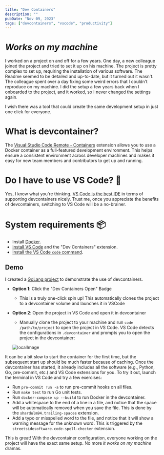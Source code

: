 ```yaml
---
title: "Dev Containers"
description: ""
pubDate: "Nov 09, 2023"
tags: ["devcontainers", "vscode", "productivity"]
---
```


# _Works on my machine_

I worked on a project on and off for a few years. One day, a new colleague joined the project and tried to set it up on his machine. The project is pretty complex to set up, requiring the installation of various software. The Readme seemed to be detailed and up-to-date, but it turned out it wasn't. The colleague spent over a day fixing some weird errors that I couldn't reproduce on my machine. I did the setup a few years back when I onboarded to the project, and it worked, so I never changed the settings again.

I wish there was a tool that could create the same development setup in just one click for everyone.

# What is devcontainer?

The [Visual Studio Code Remote - Containers](https://marketplace.visualstudio.com/items?itemName=ms-vscode-remote.remote-containers) extension allows you to use a Docker container as a full-featured development environment. This helps ensure a consistent environment across developer machines and makes it easy for new team members and contributors to get up and running.

# Do I have to use VS Code? 🤔

Yes, I know what you're thinking. [VS Code is the best IDE](https://containers.dev/supporting#editors) in terms of supporting devcontainers nicely. Trust me, once you appreciate the benefits of devcontainers, switching to VS Code will be a no-brainer.

# System requirements 📦

* Install [Docker](https://www.docker.com/get-started).
* [Install VS Code](https://code.visualstudio.com/) and the "Dev Containers" extension.
* [Install the VS Code `code` command](https://code.visualstudio.com/docs/setup/mac#_launching-from-the-command-line).


## Demo

I created a [GoLang project](https://github.com/wujiayi101/devcontainer_demo_golang) to demonstrate the use of devcontainers.

- **Option 1**: Click the "Dev Containers Open" Badge

    -  This is a truly one-click spin up! This automatically clones the project to a devcontainer volume and launches it in VSCode

- **Option 2**: Open the project in VS Code and open it in devcontainer

    - Manually clone the project to your machine and run `code /path/to/project` to open the project in VS Code. VS Code detects the configurations in `.devcontainer` and prompts you to open the project in the devcontainer:

    ![localImage](https://code.visualstudio.com/assets/docs/devcontainers/create-dev-container/dev-container-reopen-prompt.png)

It can be a bit slow to start the container for the first time, but the subsequent start up should be much faster because of caching. Once the devcontainer has started, it already includes all the software (e.g., Python, Go, pre-commit, etc.) and VS Code extensions for you. To try it out, launch the terminal in VS Code and try a few exercises:

* Run `pre-commit run -a` to run pre-commit hooks on all files.
* Run `make test` to run Go unit tests.
* Run `docker-compose up --build` to run Docker in the devcontainer.
* Add a whitespace to the end of a line in a file, and notice that the space will be automatically removed when you save the file. This is done by the `shardulm94.trailing-spaces` extension.
* Add a typo or misspelled word to the file, and notice that it will show a warning message for the unknown word. This is triggered by the `streetsidesoftware.code-spell-checker` extension.

This is great! With the devcontainer configuration, everyone working on the project will have the exact same setup. No more _it works on my machine_ dramas. 
